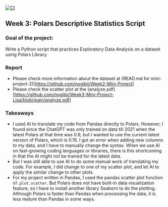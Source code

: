 [![CI](https://github.com/nogibjj/python-template/actions/workflows/cicd.yml/badge.svg)](https://github.com/nogibjj/python-template/actions/workflows/cicd.yml)
## Week 3: Polars Descriptive Statistics Script

### Goal of the project:
Write a Python script that practices Exploratory Data Analysis on a dataset using Polars Library

### Report
* Please check more information about the dataset at (READ.md for mini-project-2)[https://github.com/nogibjj/Week2-Mini-Project]
* Please check the scatter plot at the (analyze.pdf)[https://github.com/nogibjj/Week3-Mini-Project-Lisa/blob/main/analyze.pdf]

### Takeaways
* I used AI to translate my code from Pandas directly to Polars. However, I found since the ChatGPT was only trained on data till 2021 when the latest Polars at that time was 0.9, but I wanted to use the current latest version of Polars, which is 0.19, I got an error when adding new columns to my data, and I have to manually change the syntax. When we use AI on fast-growing coding languages or libraries, there is this shortcoming in that the AI might not be trained for the latest data.
* But I was still able to use AI to do some manual work of translating my code. For example, I did change to one of my scatter plot, and let AI to apply the similar change to other plots.
* For my project written in Pandas, I used the pandas scatter plot function `df.plot.scatter`. But Polars does not have built-in data visualization feature, so I have to install another library Seaborn to do the plotting. Although Polars is faster than Pandas when processing the data, it is less mature than Pandas in some ways.
